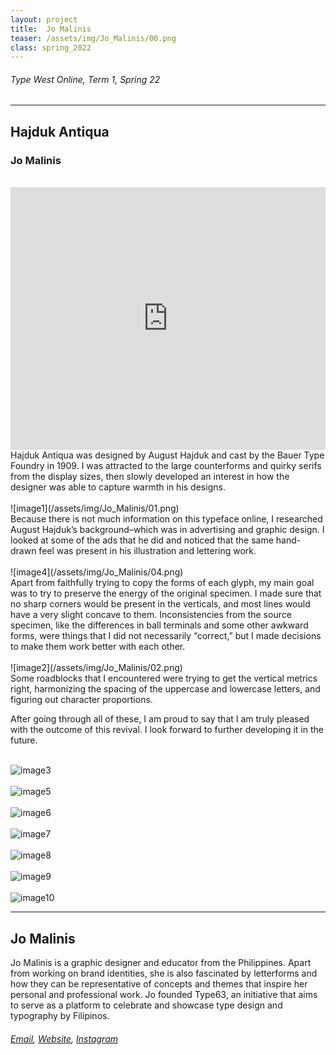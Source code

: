 ```yaml
---
layout: project
title:  Jo Malinis
teaser: /assets/img/Jo_Malinis/00.png
class: spring_2022
---
```

###### Type West Online, Term 1, Spring 22 ######
---
## Hajduk Antiqua ##
### Jo Malinis ###
<br>
<iframe width="100%" height="420" src="https://www.youtube.com/embed/_m3q16zNCtw?rel=0&modestbranding=1&autohide=1&controls=1&showinfo=0&showtitle=0" title="YouTube video player" frameborder="0" allow="accelerometer; autoplay; clipboard-write; encrypted-media; gyroscope; picture-in-picture" allowfullscreen></iframe>
<br>
Hajduk Antiqua was designed by August Hajduk and cast by the Bauer Type Foundry in 1909. I was attracted to the large counterforms and quirky serifs from the display sizes, then slowly developed an interest in how the designer was able to capture warmth in his designs.
<br><br>
![image1](/assets/img/Jo_Malinis/01.png)
<br>
Because there is not much information on this typeface online, I researched August Hajduk’s background–which was in advertising and graphic design. I looked at some of the ads that he did and noticed that the same hand-drawn feel was present in his illustration and lettering work.
<br><br>
![image4](/assets/img/Jo_Malinis/04.png)
<br>
Apart from faithfully trying to copy the forms of each glyph, my main goal was to try to preserve the energy of the original specimen. I made sure that no sharp corners would be present in the verticals, and most lines would have a very slight concave to them. Inconsistencies from the source specimen, like the differences in ball terminals and some other awkward forms, were things that I did not necessarily “correct,” but I made decisions to make them work better with each other.
<br><br>
![image2](/assets/img/Jo_Malinis/02.png)
<br>
Some roadblocks that I encountered were trying to get the vertical metrics right, harmonizing the spacing of the uppercase and lowercase letters, and figuring out character proportions.

After going through all of these, I am proud to say that I am truly pleased with the outcome of this revival. I look forward to further developing it in the future.
<br><br>

![image3](/assets/img/Jo_Malinis/03.png)
<br><br>
![image5](/assets/img/Jo_Malinis/05.png)
<br><br>
![image6](/assets/img/Jo_Malinis/06.png)
<br><br>
![image7](/assets/img/Jo_Malinis/07.png)
<br><br>
![image8](/assets/img/Jo_Malinis/08.png)
<br><br>
![image9](/assets/img/Jo_Malinis/09.png)
<br><br>
![image10](/assets/img/Jo_Malinis/10.png)

---
## Jo Malinis ##
Jo Malinis is a graphic designer and educator from the Philippines. Apart from working on brand identities, she is also fascinated by letterforms and how they can be representative of concepts and themes that inspire her personal and professional work. Jo founded Type63, an initiative that aims to serve as a platform to celebrate and showcase type design and typography by Filipinos.
<br>
###### [Email](mailto:malinisjoanna@gmail.com), [Website](http://jomalinis.com), [Instagram](https://www.instagram.com/aniciaclean/) ######
